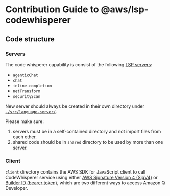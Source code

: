 # Contribution Guide to @aws/lsp-codewhisperer


## Code structure

### Servers

The code whisperer capability is consist of the following [LSP servers](https://github.com/aws/language-server-runtimes/blob/main/runtimes/server-interface/server.ts):

- `agenticChat`
- `chat`
- `inline-completion`
- `netTransform`
- `securityScan`

New server should always be created in their own directory under [`./src/language-server/`](./src/language-server/).

Please make sure:

1. servers must be in a self-contained directory and not import files from each other.
1. shared code should be in `shared` directory to be used by more than one server.


### Client

  `client` directory contains the AWS SDK for JavaScript client to call CodeWhisperer service using either [AWS Signature Version 4 (SigV4)](https://docs.aws.amazon.com/AmazonS3/latest/API/sig-v4-authenticating-requests.html) or [Builder ID (bearer token)](https://docs.aws.amazon.com/signin/latest/userguide/sign-in-aws_builder_id.html), which are two different ways to access Amazon Q Developer.


